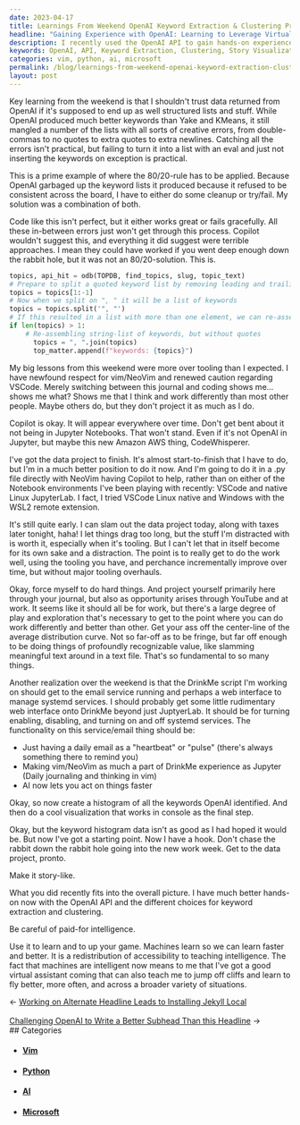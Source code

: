 ```yaml
---
date: 2023-04-17
title: Learnings From Weekend OpenAI Keyword Extraction & Clustering Project
headline: "Gaining Experience with OpenAI: Learning to Leverage Virtual Assistants for Data Projects and Taxes"
description: I recently used the OpenAI API to gain hands-on experience with keyword extraction and clustering to create a story-like visualization in the console. I applied the 80/20 rule to solve the issue of errors with structured lists, and gained new respect for Vim/NeoVim and caution for VSCode. I'm now using NeoVim and Copilot to finish a data project, and have discovered that machines being intelligent now means that I have a virtual assistant.
keywords: OpenAI, API, Keyword Extraction, Clustering, Story Visualization, 80/20 Rule, Error, Structured Lists, Vim/NeoVim, VSCode, Data Project, Taxes, NeoVim, Copilot, Paid-for Intelligence, Virtual Assistant, Learn Faster, Learn Better
categories: vim, python, ai, microsoft
permalink: /blog/learnings-from-weekend-openai-keyword-extraction-clustering-project/
layout: post
---
```



Key learning from the weekend is that I shouldn't trust data returned from
OpenAI if it's supposed to end up as well structured lists and stuff. While
OpenAI produced much better keywords than Yake and KMeans, it still mangled a
number of the lists with all sorts of creative errors, from double-commas to no
quotes to extra quotes to extra newlines. Catching all the errors isn't
practical, but failing to turn it into a list with an eval and just not
inserting the keywords on exception is practical.

This is a prime example of where the 80/20-rule has to be applied. Because
OpenAI garbaged up the keyword lists it produced because it refused to be
consistent across the board, I have to either do some cleanup or try/fail. My
solution was a combination of both.

Code like this isn't perfect, but it either works great or fails gracefully.
All these in-between errors just won't get through this process. Copilot
wouldn't suggest this, and everything it did suggest were terrible approaches.
I mean they could have worked if you went deep enough down the rabbit hole, but
it was not an 80/20-solution. This is.

```python
topics, api_hit = odb(TOPDB, find_topics, slug, topic_text)
# Prepare to split a quoted keyword list by removing leading and trailing quotes
topics = topics[1:-1]
# Now when we split on ", " it will be a list of keywords
topics = topics.split('", "')
# If this resulted in a list with more than one element, we can re-assemble it
if len(topics) > 1:
    # Re-assembling string-list of keywords, but without quotes
      topics = ", ".join(topics)
      top_matter.append(f"keywords: {topics}")
```

My big lessons from this weekend were more over tooling than I expected. I have
newfound respect for vim/NeoVim and renewed caution regarding VSCode. Merely
switching between this journal and coding shows me... shows me what? Shows me
that I think and work differently than most other people. Maybe others do, but
they don't project it as much as I do.

Copilot is okay. It will appear everywhere over time. Don't get bent about it
not being in Jupyter Notebooks. That won't stand. Even if it's not OpenAI in
Jupyter, but maybe this new Amazon AWS thing, CodeWhisperer.

I've got the data project to finish. It's almost start-to-finish that I have to
do, but I'm in a much better position to do it now. And I'm going to do it in a
.py file directly with NeoVim having Copilot to help, rather than on either of
the Notebook environments I've been playing with recently: VSCode and native
Linux JupyterLab. I fact, I tried VSCode Linux native and Windows with the WSL2
remote extension.

It's still quite early. I can slam out the data project today, along with taxes
later tonight, haha! I let things drag too long, but the stuff I'm distracted
with is worth it, especially when it's tooling. But I can't let that in itself
become for its own sake and a distraction. The point is to really get to do the
work well, using the tooling you have, and perchance incrementally improve over
time, but without major tooling overhauls.

Okay, force myself to do hard things. And project yourself primarily here
through your journal, but also as opportunity arises through YouTube and at
work. It seems like it should all be for work, but there's a large degree of
play and exploration that's necessary to get to the point where you can do work
differently and better than other. Get your ass off the center-line of the
average distribution curve. Not so far-off as to be fringe, but far off enough
to be doing things of profoundly recognizable value, like slamming meaningful
text around in a text file. That's so fundamental to so many things.

Another realization over the weekend is that the DrinkMe script I'm working on
should get to the email service running and perhaps a web interface to manage
systemd services. I should probably get some little rudimentary web interface
onto DrinkMe beyond just JuptyerLab. It should be for turning enabling,
disabling, and turning on and off systemd services. The functionality on this
service/email thing should be:

- Just having a daily email as a "heartbeat" or "pulse"
  (there's always something there to remind you)
- Making vim/NeoVim as much a part of DrinkMe experience as Jupyter
  (Daily journaling and thinking in vim)
- AI now lets you act on things faster

Okay, so now create a histogram of all the keywords OpenAI identified. And then
do a cool visualization that works in console as the final step.

Okay, but the keyword histogram data isn't as good as I had hoped it would be.
But now I've got a starting point. Now I have a hook. Don't chase the rabbit
down the rabbit hole going into the new work week. Get to the data project,
pronto.

Make it story-like.

What you did recently fits into the overall picture. I have much better
hands-on now with the OpenAI API and the different choices for keyword
extraction and clustering.

Be careful of paid-for intelligence.

Use it to learn and to up your game. Machines learn so we can learn faster and
better. It is a redistribution of accessibility to teaching intelligence. The
fact that machines are intelligent now means to me that I've got a good virtual
assistant coming that can also teach me to jump off cliffs and learn to fly
better, more often, and across a broader variety of situations.


<div class="arrow-links"><div class="post-nav-prev"><span class="arrow">&larr;&nbsp;</span><a href="/blog/working-on-alternate-headline-leads-to-installing-jekyll-local/">Working on Alternate Headline Leads to Installing Jekyll Local</a></div> &nbsp; <div class="post-nav-next"><a href="/blog/challenging-openai-to-write-a-better-subhead-than-this-headline/">Challenging OpenAI to Write a Better Subhead Than this Headline</a><span class="arrow">&nbsp;&rarr;</span></div></div>
## Categories

<ul>
<li><h4><a href='/vim/'>Vim</a></h4></li>
<li><h4><a href='/python/'>Python</a></h4></li>
<li><h4><a href='/ai/'>AI</a></h4></li>
<li><h4><a href='/microsoft/'>Microsoft</a></h4></li></ul>